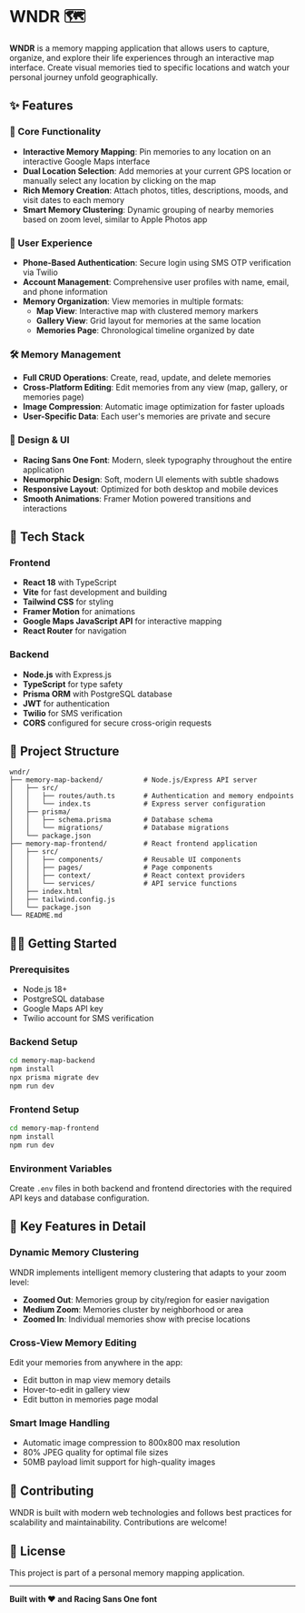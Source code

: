 # WNDR 🗺️

**WNDR** is a memory mapping application that allows users to capture, organize, and explore their life experiences through an interactive map interface. Create visual memories tied to specific locations and watch your personal journey unfold geographically.

## ✨ Features

### 🎯 Core Functionality
- **Interactive Memory Mapping**: Pin memories to any location on an interactive Google Maps interface
- **Dual Location Selection**: Add memories at your current GPS location or manually select any location by clicking on the map
- **Rich Memory Creation**: Attach photos, titles, descriptions, moods, and visit dates to each memory
- **Smart Memory Clustering**: Dynamic grouping of nearby memories based on zoom level, similar to Apple Photos app

### 📱 User Experience
- **Phone-Based Authentication**: Secure login using SMS OTP verification via Twilio
- **Account Management**: Comprehensive user profiles with name, email, and phone information
- **Memory Organization**: View memories in multiple formats:
  - **Map View**: Interactive map with clustered memory markers
  - **Gallery View**: Grid layout for memories at the same location
  - **Memories Page**: Chronological timeline organized by date

### 🛠️ Memory Management
- **Full CRUD Operations**: Create, read, update, and delete memories
- **Cross-Platform Editing**: Edit memories from any view (map, gallery, or memories page)
- **Image Compression**: Automatic image optimization for faster uploads
- **User-Specific Data**: Each user's memories are private and secure

### 🎨 Design & UI
- **Racing Sans One Font**: Modern, sleek typography throughout the entire application
- **Neumorphic Design**: Soft, modern UI elements with subtle shadows
- **Responsive Layout**: Optimized for both desktop and mobile devices
- **Smooth Animations**: Framer Motion powered transitions and interactions

## 🚀 Tech Stack

### Frontend
- **React 18** with TypeScript
- **Vite** for fast development and building
- **Tailwind CSS** for styling
- **Framer Motion** for animations
- **Google Maps JavaScript API** for interactive mapping
- **React Router** for navigation

### Backend
- **Node.js** with Express.js
- **TypeScript** for type safety
- **Prisma ORM** with PostgreSQL database
- **JWT** for authentication
- **Twilio** for SMS verification
- **CORS** configured for secure cross-origin requests

## 📁 Project Structure

```
wndr/
├── memory-map-backend/          # Node.js/Express API server
│   ├── src/
│   │   ├── routes/auth.ts       # Authentication and memory endpoints
│   │   └── index.ts             # Express server configuration
│   ├── prisma/
│   │   ├── schema.prisma        # Database schema
│   │   └── migrations/          # Database migrations
│   └── package.json
├── memory-map-frontend/         # React frontend application
│   ├── src/
│   │   ├── components/          # Reusable UI components
│   │   ├── pages/               # Page components
│   │   ├── context/             # React context providers
│   │   └── services/            # API service functions
│   ├── index.html
│   ├── tailwind.config.js
│   └── package.json
└── README.md
```

## 🏃‍♂️ Getting Started

### Prerequisites
- Node.js 18+ 
- PostgreSQL database
- Google Maps API key
- Twilio account for SMS verification

### Backend Setup
```bash
cd memory-map-backend
npm install
npx prisma migrate dev
npm run dev
```

### Frontend Setup
```bash
cd memory-map-frontend
npm install
npm run dev
```

### Environment Variables
Create `.env` files in both backend and frontend directories with the required API keys and database configuration.

## 🌟 Key Features in Detail

### Dynamic Memory Clustering
WNDR implements intelligent memory clustering that adapts to your zoom level:
- **Zoomed Out**: Memories group by city/region for easier navigation
- **Medium Zoom**: Memories cluster by neighborhood or area
- **Zoomed In**: Individual memories show with precise locations

### Cross-View Memory Editing
Edit your memories from anywhere in the app:
- Edit button in map view memory details
- Hover-to-edit in gallery view
- Edit button in memories page modal

### Smart Image Handling
- Automatic image compression to 800x800 max resolution
- 80% JPEG quality for optimal file sizes
- 50MB payload limit support for high-quality images

## 🤝 Contributing

WNDR is built with modern web technologies and follows best practices for scalability and maintainability. Contributions are welcome!

## 📄 License

This project is part of a personal memory mapping application.

---

**Built with ❤️ and Racing Sans One font**
